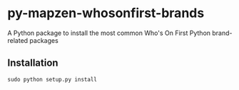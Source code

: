 # py-mapzen-whosonfirst-brands

A Python package to install the most common Who's On First Python brand-related packages

## Installation

```
sudo python setup.py install
```